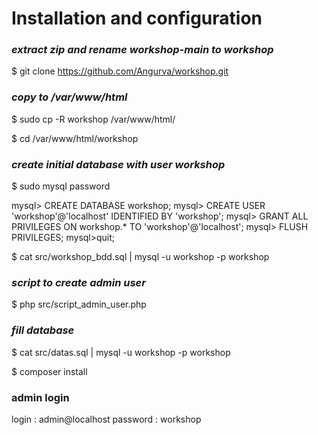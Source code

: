 # Installation and configuration #


### *extract zip and rename workshop-main to workshop*

$ git clone https://github.com/Angurva/workshop.git


### *copy to /var/www/html*

$ sudo cp -R workshop /var/www/html/ 

$ cd /var/www/html/workshop

### *create initial database with user workshop*

$ sudo mysql
password

mysql> CREATE DATABASE workshop;
mysql> CREATE USER 'workshop'@'localhost' IDENTIFIED BY 'workshop';
mysql> GRANT ALL PRIVILEGES ON workshop.* TO 'workshop'@'localhost';
mysql> FLUSH PRIVILEGES;
mysql>quit;

$ cat src/workshop_bdd.sql | mysql -u workshop -p workshop

### *script to create admin user*
$ php src/script_admin_user.php

### *fill database*
$ cat src/datas.sql | mysql -u workshop -p workshop

$ composer install

### admin login
 login : admin@localhost
 password : workshop


